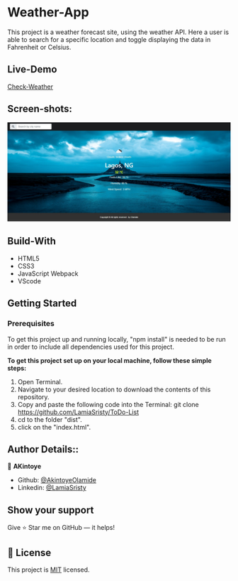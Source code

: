 # Weather-App
This project is a weather forecast site, using the weather API. Here a user is able to search for a specific location and toggle displaying the data in Fahrenheit or Celsius.

## Live-Demo

[Check-Weather](https://lamiasristy.github.io/Weather-App-JS/)

## Screen-shots:
<img src="assets/images/screenShot.png">

## Build-With

- HTML5
- CSS3
- JavaScript Webpack
- VScode

## Getting Started

### Prerequisites

To get this project up and running locally, "npm install" is needed to be run in order to include all dependencies used for this project.

**To get this project set up on your local machine, follow these simple steps:**

1. Open Terminal.
2. Navigate to your desired location to download the contents of this repository.
3. Copy and paste the following code into the Terminal: git clone https://github.com/LamiaSristy/ToDo-List
4. cd to the folder "dist".
5. click on the "index.html".


## Author Details::

👤 **AKintoye**

- Github: [@AkintoyeOlamide](https://github.com/AkintoyeOlamide)
- Linkedin: [@LamiaSristy](https://www.linkedin.com/in/Akintoye-Olamide/)


## Show your support

Give ⭐ Star me on GitHub — it helps!

## 📝 License

This project is [MIT](lic.url) licensed.
